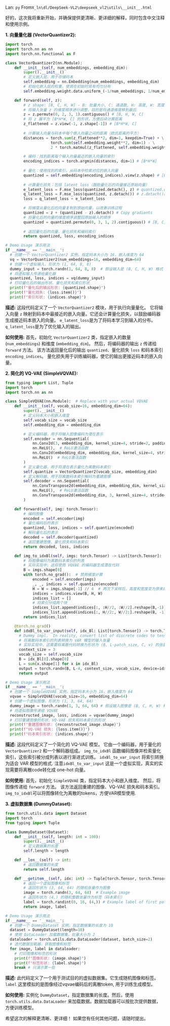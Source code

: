 Lan: `py` From`X_ln\dl/DeepSeek-VL2\deepseek_vl2\utils\__init__.html`

好的，这次我将重新开始，并确保提供更清晰、更详细的解释，同时包含中文注释和使用示例。

**1. 向量量化器 (VectorQuantizer2):**

```python
import torch
import torch.nn as nn
import torch.nn.functional as F

class VectorQuantizer2(nn.Module):
    def __init__(self, num_embeddings, embedding_dim):
        super().__init__()
        # 定义嵌入层，用于存储码本
        self.embedding = nn.Embedding(num_embeddings, embedding_dim)
        # 初始化嵌入层的权重，使其在初始时具有均匀分布
        self.embedding.weight.data.uniform_(-1/num_embeddings, 1/num_embeddings)

    def forward(self, z):
        # z shape: [B, C, H, W] - B: 批量大小, C: 通道数, H: 高度, W: 宽度
        # 将输入张量 z 的维度顺序进行调整，目的是将通道维度移到最后
        z = z.permute(0, 2, 3, 1).contiguous() # [B, H, W, C]
        # 将 z 展平为 [B*H*W, C] 的形状，方便后续计算距离
        z_flattened = z.view(-1, z.shape[-1]) # [B*H*W, C]
        
        # 计算输入向量与码本中每个嵌入向量之间的距离（欧氏距离的平方）
        distances = torch.sum(z_flattened**2, dim=1, keepdim=True) + \
                    torch.sum(self.embedding.weight**2, dim=1) - \
                    2 * torch.matmul(z_flattened, self.embedding.weight.t())

        # 编码：找到距离每个输入向量最近的嵌入向量的索引
        encoding_indices = torch.argmin(distances, dim=1) # [B*H*W]
        
        # 量化：使用找到的索引，从码本中检索对应的嵌入向量
        quantized = self.embedding(encoding_indices).view(z.shape) # [B, H, W, C]
        
        # 计算量化损失：包括 latent loss（鼓励量化后的向量接近原始向量）
        e_latent_loss = F.mse_loss(quantized.detach(), z) # quantized.detach()阻止梯度传回quantized
        q_latent_loss = F.mse_loss(quantized, z.detach()) # z.detach()阻止梯度传回z
        loss = q_latent_loss + e_latent_loss

        # 将梯度从量化后的向量复制到原始向量，以改善训练过程
        quantized = z + (quantized - z).detach() # Copy gradients
        # 将量化后的向量的维度顺序调整回原始输入的顺序
        quantized = quantized.permute(0, 3, 1, 2).contiguous() # [B, C, H, W]
        
        # 返回量化后的向量、量化损失和编码索引
        return quantized, loss, encoding_indices

# Demo Usage 演示用法
if __name__ == '__main__':
  # 创建一个 VectorQuantizer2 实例，指定码本大小为 16，嵌入维度为 64
  vq = VectorQuantizer2(num_embeddings=16, embedding_dim=64)
  # 创建一个虚拟输入，形状为 (1, 64, 8, 8)
  dummy_input = torch.randn(1, 64, 8, 8)  # 假设输入是 (B, C, H, W) 格式
  # 将虚拟输入传递给量化器
  quantized, loss, indices = vq(dummy_input)
  # 打印量化后的输出形状、量化损失和索引形状
  print(f"量化后的输出形状: {quantized.shape}")
  print(f"量化损失: {loss.item()}")
  print(f"索引形状: {indices.shape}")
```

**描述:** 这段代码定义了一个 `VectorQuantizer2` 模块，用于执行向量量化。 它将输入向量 `z` 映射到码本中最接近的嵌入向量。它还会计算量化损失，以鼓励编码器生成接近码本嵌入的向量。  `e_latent_loss`是为了将码本学习到输入的分布。`q_latent_loss`是为了优化输入的输出。

**如何使用:** 首先，初始化 `VectorQuantizer2` 类，指定嵌入的数量 (`num_embeddings`) 和维度 (`embedding_dim`)。 然后，将编码器的输出 `z` 传递给 `forward` 方法。  该方法返回量化后的输出 `quantized`、量化损失 `loss` 和码本索引 `encoding_indices`。 量化损失用于训练编码器，使它的输出更接近码本的嵌入向量。

**2. 简化的 VQ-VAE (SimpleVQVAE):**

```python
from typing import List, Tuple
import torch
import torch.nn as nn

class SimpleVQVAE(nn.Module):  # Replace with your actual VQVAE
    def __init__(self, vocab_size=16, embedding_dim=64):
        super().__init__()
        # 定义码本大小和嵌入维度
        self.vocab_size = vocab_size
        self.embedding_dim = embedding_dim

        # 定义编码器，用于将输入图像编码为潜在表示
        self.encoder = nn.Sequential(
            nn.Conv2d(3, embedding_dim, kernel_size=4, stride=2, padding=1),  # 卷积层
            nn.ReLU(),  # ReLU激活函数
            nn.Conv2d(embedding_dim, embedding_dim, kernel_size=4, stride=2, padding=1),  # 卷积层
            nn.ReLU()  # ReLU激活函数
        )
        # 定义量化器，用于将潜在表示量化为离散码本索引
        self.quantize = VectorQuantizer2(vocab_size, embedding_dim)
        # 定义解码器，用于将离散码本索引解码为重建图像
        self.decoder = nn.Sequential(
            nn.ConvTranspose2d(embedding_dim, embedding_dim, kernel_size=4, stride=2, padding=1),  # 转置卷积层
            nn.ReLU(),  # ReLU激活函数
            nn.ConvTranspose2d(embedding_dim, 3, kernel_size=4, stride=2, padding=1)  # 转置卷积层
        )

    def forward(self, img: torch.Tensor):
        # 编码图像
        encoded = self.encoder(img)
        # 量化编码后的表示
        quantized, loss, indices = self.quantize(encoded)
        # 解码量化后的表示
        decoded = self.decoder(quantized)
        # 返回重建图像、量化损失和码本索引
        return decoded, loss, indices

    def img_to_idxBl(self, imgs: torch.Tensor) -> List[torch.Tensor]:
        # 将图像编码为离散码本索引的列表
        # 实际实现中，这将使用 VQVAE 的编码器生成潜在代码
        B = imgs.shape[0]
        with torch.no_grad():  # 禁用梯度计算
            encoded = self.encoder(imgs)
            _, _, indices = self.quantize(encoded)
            H = W = imgs.shape[-1] // 4  # 两次下采样后，高度和宽度变为原来的 1/4
            indices = indices.view(B, H, W)
            indices_list = []
            # 将索引分成两个块
            indices_list.append(indices[:, :H//2, :W//2].reshape(B,-1))
            indices_list.append(indices[:, H//2:, W//2:].reshape(B, -1)) # make it easy to see output
        return indices_list

    @torch.no_grad()
    def idxBl_to_var_input(self, idx_Bl: List[torch.Tensor]) -> torch.Tensor:
      # Dummy impl.  In reality, convert list of discrete codes to tensor of shape (B, L-patch_size, C, v). C is context and v is vocab size.
      # 将离散码本索引的列表转换为 VAR 模型的输入张量
      # 实际实现中，这需要将离散代码转换为形状为 (B, L-patch_size, C, v) 的张量，其中 C 是上下文大小，v 是词汇量
      context_size = 3
      vocab_size = self.vocab_size
      B = idx_Bl[0].shape[0]
      L = sum(x.shape[1] for x in idx_Bl)
      output = torch.randn(B, L-4, context_size, vocab_size, device=idx_Bl[0].device) # 随机生成
      return output

# Demo Usage 演示用法
if __name__ == '__main__':
  # 创建一个 SimpleVQVAE 实例，指定码本大小为 16，嵌入维度为 64
  vqvae = SimpleVQVAE(vocab_size=16, embedding_dim=64)
  # 创建一个虚拟图像，形状为 (1, 3, 64, 64)
  dummy_image = torch.randn(1, 3, 64, 64) # 假设输入图像是 (B, C, H, W) 格式
  # 将虚拟图像传递给 VQVAE
  reconstructed_image, loss, indices = vqvae(dummy_image)
  # 打印重建图像的形状、VQ-VAE 损失和码本索引的形状
  print(f"重建图像形状: {reconstructed_image.shape}")
  print(f"VQ-VAE 损失: {loss.item()}")
  print(f"码本索引形状: {indices.shape}")
```

**描述:** 这段代码定义了一个简化的 VQ-VAE 模型。 它由一个编码器，用于量化的 `VectorQuantizer2` 和一个解码器组成。  `img_to_idxBl` 函数编码图像并检索量化索引，这些索引被分成列表以进行渐进式训练。 `idxBl_to_var_input` 将索引转换为适合 VAR 模型的格式.  注意`idxBl_to_var_input` 这是一个虚拟实现，真实的实现需要将离散code转化成 one-hot 向量。

**如何使用:** 首先，初始化 `SimpleVQVAE` 类，指定码本大小和嵌入维度。 然后，将图像传递给 `forward` 方法。 该方法返回重建的图像、VQ-VAE 损失和码本索引。 `img_to_idxBl`可以将图像转化为离散的tokens，方便VAR模型使用.

**3. 虚拟数据集 (DummyDataset):**

```python
from torch.utils.data import Dataset
import torch
from typing import Tuple

class DummyDataset(Dataset):
    def __init__(self, length: int = 100):
        super().__init__()
        # 定义数据集的长度
        self.length = length

    def __len__(self) -> int:
        # 返回数据集的长度
        return self.length

    def __getitem__(self, idx: int) -> Tuple[torch.Tensor, torch.Tensor]:
        # 返回一个虚拟图像和标签
        # 返回形状为 (3, 64, 64) 的随机张量作为图像
        image = torch.randn(3, 64, 64)  # Example image
        # 返回形状为 (4,) 的随机整数张量作为标签（码本索引）
        label = torch.randint(0, 16, (4,)) # Example label of first patch idxs
        return image, label

# Demo Usage 演示用法
if __name__ == '__main__':
  # 创建一个 DummyDataset 实例，指定数据集的长度为 10
  dataset = DummyDataset(length=10)
  # 使用 DataLoader 加载数据集，批量大小为 2
  dataloader = torch.utils.data.DataLoader(dataset, batch_size=2)
  # 迭代数据加载器，获取图像和标签
  for image, label in dataloader:
    # 打印图像和标签的形状
    print(f"图像形状: {image.shape}")
    print(f"标签形状: {label.shape}")
    break # 只演示第一批
```

**描述:** 此代码定义了一个用于测试目的的虚拟数据集。它生成随机图像和标签。  `label` 这里模拟的是图像经过vqvae编码后的离散token, 用于训练生成模型。

**如何使用:**  实例化 `DummyDataset`，指定数据集的长度。然后，使用 `torch.utils.data.DataLoader` 来加载数据。数据加载器可以按批次提供数据，方便训练模型。

希望这次的解释更清晰、更详细！ 如果您有任何其他问题，请随时提出。

